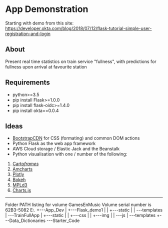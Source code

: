 # App Demonstration

Starting with demo from this site:
https://developer.okta.com/blog/2018/07/12/flask-tutorial-simple-user-registration-and-login

## About
Present real time statistics on train service "fullness", with predictions for fullness upon arrival at favourite station

## Requirements
* python>=3.5
* pip install Flask>=1.0.0
* pip install flask-oidc>=1.4.0
* pip install okta==0.0.4

## Ideas
* [BootstrapCDN](https://getbootstrap.com/docs/4.1/getting-started/introduction/) for CSS (formating) and common DOM actions
* Python Flask as the web app framework
* AWS Cloud storage / Elastic Jack and the Beanstalk
* Python visualisation with one / number of the following:
1. [Carto*frames*](https://carto.com/blog/inside/CARTOframes-python-interface-CARTO/)
2. [Amcharts](https://www.amcharts.com/demos/animations-along-lines/?theme=none)
3. [Plotly](https://plot.ly/python/)
4. [Bokeh](https://bokeh.pydata.org/en/latest/)
5. [MPLd3](https://mpld3.github.io/)
6. [Charts.js](https://www.chartjs.org/)

---

Folder PATH listing for volume GamesEnMusic
Volume serial number is 62B3-5082
E:.
+---App_Dev
|   +---Flask_demo1
|   |   +---static
|   |   \---templates
|   \---TrainFullApp
|       +---static
|       |   +---css
|       |   +---img
|       |   \---js
|       \---templates
+---Data_Dictionaries
\---Starter_Code
